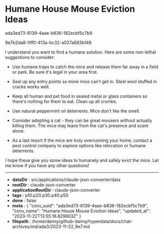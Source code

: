 # Humane House Mouse Eviction Ideas

ada3ed73-8139-4aae-b836-182ecbf5c7b9

9e7b2da8-0ff0-413a-bc32-a027a683b148

I understand you want to find a humane solution. Here are some non-lethal suggestions to consider:

- Use humane traps to catch the mice and release them far away in a field or park. Be sure it's legal in your area first. 

- Seal up any entry points so more mice can't get in. Steel wool stuffed in cracks works well.

- Keep all human and pet food in sealed metal or glass containers so there's nothing for them to eat. Clean up all crumbs.

- Use natural peppermint oil deterrents. Mice don't like the smell. 

- Consider adopting a cat - they can be great mousers without actually killing them. The mice may leave from the cat's presence and scent alone.

- As a last resort if the mice are truly overrunning your home, contact a pest control company to explore options like relocation or humane deterrents.

I hope these give you some ideas to humanely and safely evict the mice. Let me know if you have any other questions!

---

* **dataDir** : src/applications/claude-json-converter/data
* **rootDir** : claude-json-converter
* **applicationRootDir** : claude-json-converter
* **tags** : p10.p20.p30.p40.p50
* **done** : false
* **meta** : {
  "conv_uuid": "ada3ed73-8139-4aae-b836-182ecbf5c7b9",
  "conv_name": "Humane House Mouse Eviction Ideas",
  "updated_at": "2023-11-22T13:55:16.829803Z"
}
* **filepath** : /home/danny/github-danny/hyperdata/docs/chat-archives/md/ada3/2023-11-22_9e7.md